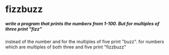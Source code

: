 # fizzbuzz

##### write a program that prints the numbers from 1-100. But for multiples of three print "fizz" 
instead of the number and for the multiples of five print "buzz". 
for numbers which are multiples of both three and five print "fizzbuzz"
